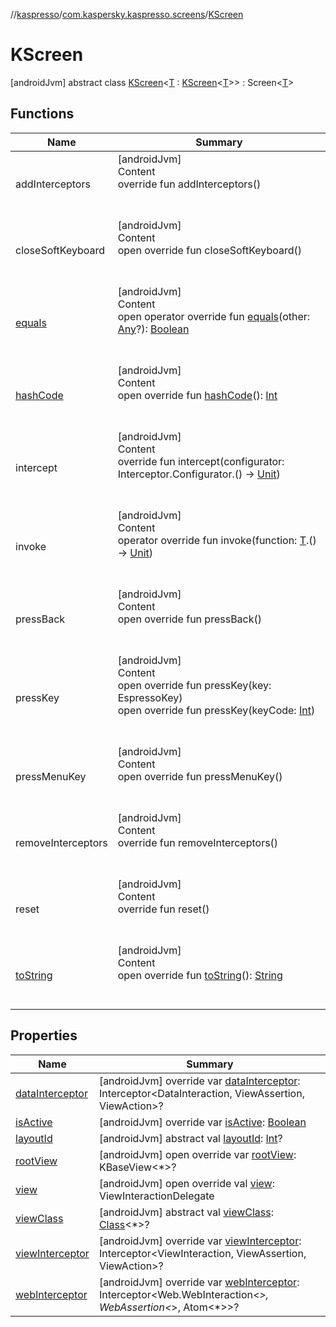 //[kaspresso](../../index.md)/[com.kaspersky.kaspresso.screens](../index.md)/[KScreen](index.md)



# KScreen  
 [androidJvm] abstract class [KScreen](index.md)<[T](index.md) : [KScreen](index.md)<[T](index.md)>> : Screen<[T](index.md)>    


## Functions  
  
|  Name|  Summary| 
|---|---|
| addInterceptors| [androidJvm]  <br>Content  <br>override fun addInterceptors()  <br><br><br>
| closeSoftKeyboard| [androidJvm]  <br>Content  <br>open override fun closeSoftKeyboard()  <br><br><br>
| [equals](https://kotlinlang.org/api/latest/jvm/stdlib/kotlin/-any/equals.html)| [androidJvm]  <br>Content  <br>open operator override fun [equals](https://kotlinlang.org/api/latest/jvm/stdlib/kotlin/-any/equals.html)(other: [Any](https://kotlinlang.org/api/latest/jvm/stdlib/kotlin/-any/index.html)?): [Boolean](https://kotlinlang.org/api/latest/jvm/stdlib/kotlin/-boolean/index.html)  <br><br><br>
| [hashCode](https://kotlinlang.org/api/latest/jvm/stdlib/kotlin/-any/hash-code.html)| [androidJvm]  <br>Content  <br>open override fun [hashCode](https://kotlinlang.org/api/latest/jvm/stdlib/kotlin/-any/hash-code.html)(): [Int](https://kotlinlang.org/api/latest/jvm/stdlib/kotlin/-int/index.html)  <br><br><br>
| intercept| [androidJvm]  <br>Content  <br>override fun intercept(configurator: Interceptor.Configurator.() -> [Unit](https://kotlinlang.org/api/latest/jvm/stdlib/kotlin/-unit/index.html))  <br><br><br>
| invoke| [androidJvm]  <br>Content  <br>operator override fun invoke(function: [T](index.md).() -> [Unit](https://kotlinlang.org/api/latest/jvm/stdlib/kotlin/-unit/index.html))  <br><br><br>
| pressBack| [androidJvm]  <br>Content  <br>open override fun pressBack()  <br><br><br>
| pressKey| [androidJvm]  <br>Content  <br>open override fun pressKey(key: EspressoKey)  <br>open override fun pressKey(keyCode: [Int](https://kotlinlang.org/api/latest/jvm/stdlib/kotlin/-int/index.html))  <br><br><br>
| pressMenuKey| [androidJvm]  <br>Content  <br>open override fun pressMenuKey()  <br><br><br>
| removeInterceptors| [androidJvm]  <br>Content  <br>override fun removeInterceptors()  <br><br><br>
| reset| [androidJvm]  <br>Content  <br>override fun reset()  <br><br><br>
| [toString](https://kotlinlang.org/api/latest/jvm/stdlib/kotlin/-any/to-string.html)| [androidJvm]  <br>Content  <br>open override fun [toString](https://kotlinlang.org/api/latest/jvm/stdlib/kotlin/-any/to-string.html)(): [String](https://kotlinlang.org/api/latest/jvm/stdlib/kotlin/-string/index.html)  <br><br><br>


## Properties  
  
|  Name|  Summary| 
|---|---|
| [dataInterceptor](index.md#com.kaspersky.kaspresso.screens/KScreen/dataInterceptor/#/PointingToDeclaration/)|  [androidJvm] override var [dataInterceptor](index.md#com.kaspersky.kaspresso.screens/KScreen/dataInterceptor/#/PointingToDeclaration/): Interceptor<DataInteraction, ViewAssertion, ViewAction>?   <br>
| [isActive](index.md#com.kaspersky.kaspresso.screens/KScreen/isActive/#/PointingToDeclaration/)|  [androidJvm] override var [isActive](index.md#com.kaspersky.kaspresso.screens/KScreen/isActive/#/PointingToDeclaration/): [Boolean](https://kotlinlang.org/api/latest/jvm/stdlib/kotlin/-boolean/index.html)   <br>
| [layoutId](index.md#com.kaspersky.kaspresso.screens/KScreen/layoutId/#/PointingToDeclaration/)|  [androidJvm] abstract val [layoutId](index.md#com.kaspersky.kaspresso.screens/KScreen/layoutId/#/PointingToDeclaration/): [Int](https://kotlinlang.org/api/latest/jvm/stdlib/kotlin/-int/index.html)?   <br>
| [rootView](index.md#com.kaspersky.kaspresso.screens/KScreen/rootView/#/PointingToDeclaration/)|  [androidJvm] open override var [rootView](index.md#com.kaspersky.kaspresso.screens/KScreen/rootView/#/PointingToDeclaration/): KBaseView<*>?   <br>
| [view](index.md#com.kaspersky.kaspresso.screens/KScreen/view/#/PointingToDeclaration/)|  [androidJvm] open override val [view](index.md#com.kaspersky.kaspresso.screens/KScreen/view/#/PointingToDeclaration/): ViewInteractionDelegate   <br>
| [viewClass](index.md#com.kaspersky.kaspresso.screens/KScreen/viewClass/#/PointingToDeclaration/)|  [androidJvm] abstract val [viewClass](index.md#com.kaspersky.kaspresso.screens/KScreen/viewClass/#/PointingToDeclaration/): [Class](https://developer.android.com/reference/kotlin/java/lang/Class.html)<*>?   <br>
| [viewInterceptor](index.md#com.kaspersky.kaspresso.screens/KScreen/viewInterceptor/#/PointingToDeclaration/)|  [androidJvm] override var [viewInterceptor](index.md#com.kaspersky.kaspresso.screens/KScreen/viewInterceptor/#/PointingToDeclaration/): Interceptor<ViewInteraction, ViewAssertion, ViewAction>?   <br>
| [webInterceptor](index.md#com.kaspersky.kaspresso.screens/KScreen/webInterceptor/#/PointingToDeclaration/)|  [androidJvm] override var [webInterceptor](index.md#com.kaspersky.kaspresso.screens/KScreen/webInterceptor/#/PointingToDeclaration/): Interceptor<Web.WebInteraction<*>, WebAssertion<*>, Atom<*>>?   <br>

